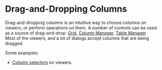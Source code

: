 <!-- TITLE: Drag-and-Dropping Columns -->
<!-- SUBTITLE: -->

# Drag-and-Dropping Columns

Drag-and-dropping columns is an intuitive way to choose columns on viewers, or perform operations on
them. A number of controls can be used as a source of drag-and-drop: 
[Grid](../viewers/grid.md), [Column Manager](column-manager.md), [Table Manager](table-manager.md)  
Most of the viewers, and a lot of dialogs accept columns that are being dragged. 

Some examples: 
  * [Column selectors](../viewers/column-selectors.md) on viewers.
